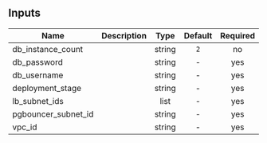 <!-- START -->

## Inputs

| Name | Description | Type | Default | Required |
|------|-------------|:----:|:-----:|:-----:|
| db_instance_count |  | string | `2` | no |
| db_password |  | string | - | yes |
| db_username |  | string | - | yes |
| deployment_stage |  | string | - | yes |
| lb_subnet_ids |  | list | - | yes |
| pgbouncer_subnet_id |  | string | - | yes |
| vpc_id |  | string | - | yes |

<!-- END -->
